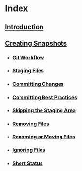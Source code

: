 # Index

## [Introduction](MarkdownFiles/Introduction.md)

## [Creating Snapshots](MarkdownFiles/Creating%20Snapshots.md)
- ### [Git Workflow](MarkdownFiles/Git%20Workflow)
- ### [Staging Files](MarkdownFiles/Staging%20Files)
- ### [Committing Changes](MarkdownFiles/Committing%20Changes)
- ### [Committing Best Practices](MarkdownFiles/Committing%20Best%20Practices)
- ### [Skipping the Staging Area](MarkdownFiles/Skipping%20the%20Staging%20Area)
- ### [Removing Files](MarkdownFiles/Removing%20Files)
- ### [Renaming or Moving Files](MarkdownFiles/Renaming%20Or%20Moving%20Files)
- ### [Ignoring Files](MarkdownFiles/Ignoring%20Files)
- ### [Short Status](MarkdownFiles/Short%20Status)
